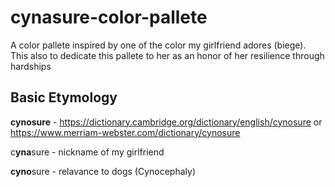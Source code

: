 # cynasure-color-pallete

A color pallete inspired by one of the color my girlfriend adores (biege). This also to dedicate this pallete to her as an honor of her resilience through hardships

## Basic Etymology

**cynosure** - https://dictionary.cambridge.org/dictionary/english/cynosure or https://www.merriam-webster.com/dictionary/cynosure 

c**yna**sure - nickname of my girlfriend

**cyno**sure - relavance to dogs (Cynocephaly)


